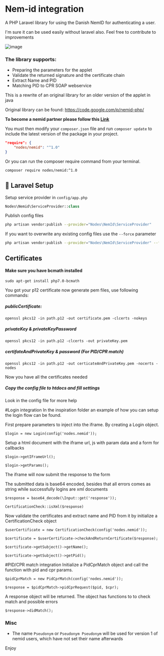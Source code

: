 # Nem-id integration

A PHP Laravel library for using the Danish NemID for authenticating a user.

I'm sure it can be used easily without laravel also. Feel free to contribute to improvements

![image](https://cloud.githubusercontent.com/assets/1279756/20196240/18e4a2b8-a79a-11e6-832b-36933da588e3.png)
 
### The library supports: 
  - Preparing the parameters for the applet
  - Validate the returned signature and the certificate chain
  - Extract Name and PID
  - Matching PID to CPR SOAP webservice
    
This is a rewrite of an original library for an older version of the applet in java

Original library can be found: https://code.google.com/p/nemid-php/ 

**To become a nemid partner please follow this [Link](https://www.nets.eu/dk-da/l%C3%B8sninger/nemid/nemid-tjenesteudbyder/Pages/s%C3%A5dan-bliver-du-nemid-tjenesteudbyder.aspx)**

You must then modify your `composer.json` file and run `composer update` to include the latest version of the package in your project.

```json
"require": {
    "nodes/nemid": "^1.0"
}
```

Or you can run the composer require command from your terminal.

```bash
composer require nodes/nemid:^1.0
```

## 🔧 Laravel Setup

Setup service provider in `config/app.php`

```php
Nodes\Nemid\ServiceProvider::class
```

Publish config files

```bash
php artisan vendor:publish --provider="Nodes\NemId\ServiceProvider"
```

If you want to overwrite any existing config files use the `--force` parameter

```bash
php artisan vendor:publish --provider="Nodes\NemId\ServiceProvider" --force
```

## Certificates

#### Make sure you have bcmath installed
```
sudo apt-get install php7.0-bcmath
```

You got your p12 certificate now generate pem files, use following commands: 

##### publicCertificate:
`openssl pkcs12 -in path.p12 -out certificate.pem -clcerts -nokeys`

##### privateKey & privateKeyPassword
`openssl pkcs12 -in path.p12 -clcerts -out privateKey.pem`

##### certifateAndPrivateKey & password (For PID/CPR match)
`openssl pkcs12 -in path.p12 -out certicateAndPrivateKey.pem -nocerts -nodes`     

Now you have all the certificates needed 

##### Copy the config file to htdocs and fill settings
Look in the config file for more help

#Login integration
In the inspiration folder an example of how you can setup the login flow can be found.

First prepare parameters to inject into the iframe. By creating a Login object.

`$login = new Login(config('nodes.nemid'));`

Setup a html document with the iframe url, js with param data and a form for callbacks

`$login->getIFrameUrl();`

`$login->getParams();`

The iframe will now submit the response to the form 

The submitted data is base64 encoded, besides that all errors comes as string while successfully logins are xml documents

`$response = base64_decode(\Input::get('response'));`

`CertificationCheck::isXml($response)`

Now validate the certificates and extract name and PID from it by initialize a CertificationCheck object

`$userCertificate = new CertificationCheck(config('nodes.nemid'));`

`$certificate = $userCertificate->checkAndReturnCertificate($response);`

`$certificate->getSubject()->getName();`

`$certificate->getSubject()->getPid();`

#PID/CPR match integration
Initialize a PidCprMatch object and call the function with pid and cpr params.

`$pidCprMatch = new PidCprMatch(config('nodes.nemid'));`

`$response = $pidCprMatch->pidCprRequest($pid, $cpr);`

A response object will be returned. The object has functions to to check match and possible errors

`$response->didMatch();`

### Misc

 - The name `Pseudonym` or `Pseudonym Pseudonym` will be used for version 1 of nemid users, which have not set their name afterwards

Enjoy
 


